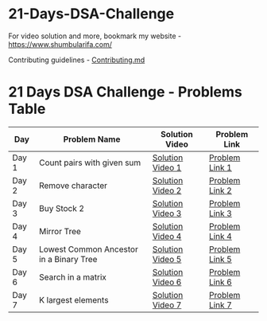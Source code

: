# 21-Days-DSA-Challenge

For video solution and more, bookmark my website - https://www.shumbularifa.com/

Contributing guidelines - [Contributing.md](/0.%20Contributing.md)

# 21 Days DSA Challenge - Problems Table

| Day   | Problem Name    |  Solution Video        | Problem Link              |
|-------------------|-------------------|-----------------------|---------------------------|
| Day 1 | Count pairs with given sum | [Solution Video 1](https://youtube.com/shorts/iqCpOZD80gM) | [Problem Link 1](https://bit.ly/47bCCoF) |
| Day 2 | Remove character | [Solution Video 2](https://youtube.com/shorts/iqCpOZD80gM) | [Problem Link 2](https://bit.ly/3Tsqahn) |
| Day 3 | Buy Stock 2 | [Solution Video 3](https://www.youtube.com/shorts/jgVW8IY_bUU) | [Problem Link 3](https://bit.ly/48uaNZM) |
| Day 4 | Mirror Tree | [Solution Video 4](https://youtube.com/shorts/JCSfzJ_aZ8w) | [Problem Link 4](https://bit.ly/4aqvKa0) |
| Day 5 | Lowest Common Ancestor in a Binary Tree | [Solution Video 5](https://youtube.com/shorts/Rzz4Qel0sSg) | [Problem Link 5](https://bit.ly/48r1hXl ) |
| Day 6 | Search in a matrix | [Solution Video 6](https://www.youtube.com/shorts/wVK-3QAXCik) | [Problem Link 6](https://bit.ly/3v0if0m) |
| Day 7 | K largest elements  | [Solution Video 7](https://youtube.com/shorts/B5cwJoAFzsc) | [Problem Link 7](http://bit.ly/41BAKo6) |
